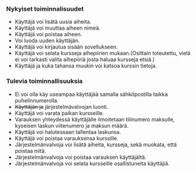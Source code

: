 ### Nykyiset toiminnalisuudet

* Käyttäjä voi lisätä uusia aiheita.
* Käyttäjä voi muuttaa aiheen nimeä.
* Käyttäjä voi poistaa aiheen.
* Voi luoda uuden käyttäjän.
* Käyttäjä voi kirjautua sisään sovellukseen.
* Käyttäjä voi selata kursseja aihepiirien mukaan.(Osittain toteutettu, vielä ei voi tarkasti valita aihepiiriä josta haluaa kursseja etsiä.)
* Käyttäjä ja kuka tahansa muukin voi katsoa kurssin tietoja.

### Tulevia toiminnallisuuksia
* Ei voi olla käy useampaa käyttäjää samalla sähköpostilla taikka puhelinnumerolla.
* ~~Käyttäjän ja~~ järjestelmävalvojan luonti.
* Käyttäjä voi varata paikan kursseille.
* Varauksen yhteydessä käyttäjälle ilmoitetaan tilinumero maksulle, kyseisen laskun viitenumero ja maksun määrä.
* Käyttäjä voi halutessaan tallentaa laskunsa.
* Käyttäjä voi poistaa varauksensa kurssille.
* Järjestelmänvalvoja voi lisätä aiheita, kursseja, sekä muokata, että poistaa niitä.
* Järjestelmänvalvoja voi poistaa varauksen käyttäjältä.
* Järjestelmänvalvoja voi selata kursseille osallistuneita käyttäjiä.
